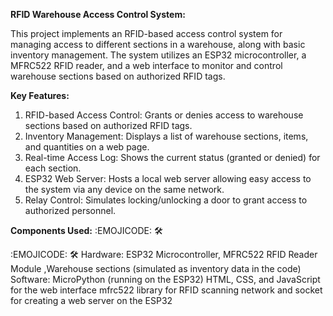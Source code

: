 **RFID Warehouse Access Control System:**

This project implements an RFID-based access control system for managing access to different sections in a warehouse, along with basic inventory management. The system utilizes an ESP32 microcontroller, a MFRC522 RFID reader, and a web interface to monitor and control warehouse sections based on authorized RFID tags.

**Key Features:**

1. RFID-based Access Control: Grants or denies access to warehouse sections based on authorized RFID tags.
2. Inventory Management: Displays a list of warehouse sections, items, and quantities on a web page.
3. Real-time Access Log: Shows the current status (granted or denied) for each section.
4. ESP32 Web Server: Hosts a local web server allowing easy access to the system via any device on the same network.
5. Relay Control: Simulates locking/unlocking a door to grant access to authorized personnel.

**Components Used:** :EMOJICODE: :hammer_and_wrench:

 :EMOJICODE: :hammer_and_wrench: Hardware: ESP32 Microcontroller, MFRC522 RFID Reader Module ,Warehouse sections (simulated as inventory data in the code)
Software:
MicroPython (running on the ESP32)
HTML, CSS, and JavaScript for the web interface
mfrc522 library for RFID scanning
network and socket for creating a web server on the ESP32

